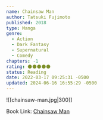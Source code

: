```yaml
---
name: Chainsaw Man
author: Tatsuki Fujimoto
published: 2018
type: Manga
genre:
  - Action
  - Dark Fantasy
  - Supernatural
  - Comedy
chapters: -1
rating: 🌑🌑🌑🌑🌑
status: Reading
date: 2022-03-17 09:25:31 -0500
updated: 2024-06-16 16:55:29 -0500
---
```


![[chainsaw-man.jpg|300]]

Book Link: [Chainsaw Man](https://myanimelist.net/manga/116778/Chainsaw_Man)
